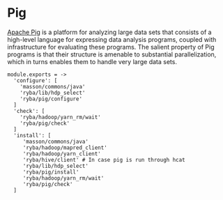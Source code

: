 
# Pig

[Apache Pig](https://pig.apache.org/) is a platform for analyzing large data sets that consists of a
high-level language for expressing data analysis programs, coupled with
infrastructure for evaluating these programs. The salient property of Pig
programs is that their structure is amenable to substantial parallelization,
which in turns enables them to handle very large data sets.

    module.exports = ->
      'configure': [
        'masson/commons/java'
        'ryba/lib/hdp_select'
        'ryba/pig/configure'
      ]
      'check': [
        'ryba/hadoop/yarn_rm/wait'
        'ryba/pig/check'
      ]
      'install': [
         'masson/commons/java'
         'ryba/hadoop/mapred_client'
         'ryba/hadoop/yarn_client'
         'ryba/hive/client' # In case pig is run through hcat
         'ryba/lib/hdp_select'
         'ryba/pig/install'
         'ryba/hadoop/yarn_rm/wait'
         'ryba/pig/check'
      ]
